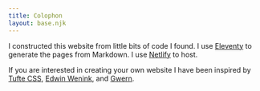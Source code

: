```yaml
---
title: Colophon
layout: base.njk
---
```


I constructed this website from little bits of code I found. I use [Eleventy](https://www.11ty.dev/) to generate the pages from Markdown. I use [Netlify](https://www.netlify.com/) to host. 

If you are interested in creating your own website I have been inspired by [Tufte CSS](https://edwardtufte.github.io/tufte-css/), [Edwin Wenink](https://www.edwinwenink.xyz/), and [Gwern](https://www.gwern.net/index).
